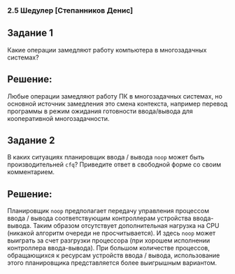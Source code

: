 ### 2.5 Шедулер [Степанников Денис]
## Задание 1
Какие операции замедляют работу компьютера в многозадачных системах?

## Решение:
Любые операции замедляют работу ПК в многозадачных системах, но основной источник замедления это смена контекста, например перевод программы в режим ожидания готовности ввода/вывода для кооперативной многозадачности. 
	

## Задание 2
В каких ситуациях планировщик ввода / вывода ```noop``` может быть производительней ```cfq```? Приведите ответ в свободной форме со своим комментарием.

## Решение:
Планировщик ```noop``` предполагает передачу управления процессом ввода / вывода соответствующим контроллерам устройства ввода-вывода. Таким образом отсутствует дополнительная нагрузка на CPU (никакой алгоритм очереди не просчитывается). И здесь ```noop``` может выиграть за счет разгрузки процессора (при хорошем исполнении контроллера ввода-вывода). При большом количестве процессов, обращающихся к ресурсам устройств ввода / вывода, использование этого планировщика представляется более выигрышным вариантом.


